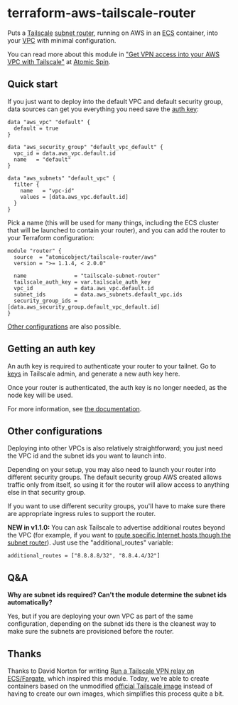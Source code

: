 # terraform-aws-tailscale-router

Puts a [Tailscale](https://tailscale.com/) [subnet router](https://tailscale.com/kb/1019/subnets/), running on AWS in an [ECS](https://aws.amazon.com/ecs/) container, into your [VPC](https://aws.amazon.com/vpc/) with minimal configuration.

You can read more about this module in ["Get VPN access into your AWS VPC with Tailscale"](https://spin.atomicobject.com/2023/03/16/aws-vpc-tailscale/) at [Atomic Spin](https://spin.atomicobject.com/).

## Quick start

If you just want to deploy into the default VPC and default security group, data sources can get you everything you need save the [auth key](#getting-an-auth-key):

```
data "aws_vpc" "default" {
  default = true
}

data "aws_security_group" "default_vpc_default" {
  vpc_id = data.aws_vpc.default.id
  name   = "default"
}

data "aws_subnets" "default_vpc" {
  filter {
    name   = "vpc-id"
    values = [data.aws_vpc.default.id]
  }
}
```

Pick a name (this will be used for many things, including the ECS cluster that will be launched to contain your router), and you can add the router to your Terraform configuration:

```
module "router" {
  source  = "atomicobject/tailscale-router/aws"
  version = ">= 1.1.4, < 2.0.0"

  name               = "tailscale-subnet-router"
  tailscale_auth_key = var.tailscale_auth_key
  vpc_id             = data.aws_vpc.default.id
  subnet_ids         = data.aws_subnets.default_vpc.ids
  security_group_ids = [data.aws_security_group.default_vpc_default.id]
}
```

[Other configurations](#other-configurations) are also possible.

## Getting an auth key

An auth key is required to authenticate your router to your tailnet.  Go to [keys](https://login.tailscale.com/admin/settings/keys) in Tailscale admin, and generate a new auth key here.

Once your router is authenticated, the auth key is no longer needed, as the node key will be used.

For more information, see [the documentation](https://tailscale.com/kb/1085/auth-keys/).

## Other configurations

Deploying into other VPCs is also relatively straightforward; you just need the VPC id and the subnet ids you want to launch into.

Depending on your setup, you may also need to launch your router into different security groups. The default security group AWS created allows traffic only from itself, so using it for the router will allow access to anything else in that security group.

If you want to use different security groups, you'll have to make sure there are appropriate ingress rules to support the router.

**NEW in v1.1.0:** You can ask Tailscale to advertise additional routes beyond the VPC (for example, if you want to [route specific Internet hosts though the subnet router](https://tailscale.com/kb/1059/ip-blocklist-relays/#using-tailscale-to-improve-on-ip-block-lists)). Just use the "additional_routes" variable:

```
additional_routes = ["8.8.8.8/32", "8.8.4.4/32"]
```

## Q&A

**Why are subnet ids required? Can't the module determine the subnet ids automatically?**

Yes, but if you are deploying your own VPC as part of the same configuration, depending on the subnet ids there is the cleanest way to make sure the subnets are provisioned before the router.

## Thanks

Thanks to David Norton for writing [Run a Tailscale VPN relay on ECS/Fargate](https://platformers.dev/log/2022/tailscale-ecs/), which inspired this module. Today, we're able to create containers based on the unmodified [official Tailscale image](https://hub.docker.com/r/tailscale/tailscale) instead of having to create our own images, which simplifies this process quite a bit.
